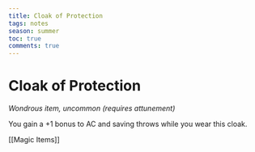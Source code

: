 ---title: Cloak of Protectiontags: notesseason: summertoc: truecomments: true---
# Cloak of Protection

*Wondrous item, uncommon (requires attunement)*

You gain a +1 bonus to AC and saving throws while you wear this cloak.


[[Magic Items]]
